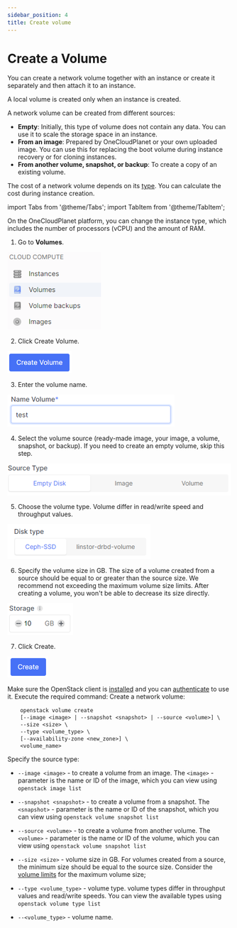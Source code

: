 ```yaml
---
sidebar_position: 4
title: Create volume
---
```


# Create a Volume

You can create a network volume together with an instance or create it separately and then attach it to an instance.

A local volume is created only when an instance is created.

A network volume can be created from different sources:

- **Empty**: Initially, this type of volume does not contain any data. You can use it to scale the storage space in an instance.
- **From an image**: Prepared by OneCloudPlanet or your own uploaded image. You can use this for replacing the boot volume during instance recovery or for cloning instances.
- **From another volume, snapshot, or backup**: To create a copy of an existing volume.

The cost of a network volume depends on its [type](#). You can calculate the cost during instance creation.

import Tabs from '@theme/Tabs';
import TabItem from '@theme/TabItem';

<Tabs>
 <TabItem value="personal-area" label="Personal Area" default>

On the OneCloudPlanet platform, you can change the instance type, which includes the number of processors (vCPU) and the amount of RAM.

1. Go to **Volumes**.

![](../img/volumes/i-vol1.png)

2. Click Create Volume.

![](../img/volumes/i-vol2.png)

3. Enter the volume name.

![](../img/volumes/i-vol3.png)

4. Select the volume source (ready-made image, your image, a volume, snapshot, or backup). If you need to create an empty volume, skip this step.

![](../img/volumes/i-vol4.png)

5. Choose the volume type. Volume differ in read/write speed and throughput values.

![](../img/volumes/i-vol5.png)

6. Specify the volume size in GB. The size of a volume created from a source should be equal to or greater than the source size. We recommend not exceeding the maximum volume size limits. After creating a volume, you won't be able to decrease its size directly.

![](../img/volumes/i-vol6.png)

7. Click Create.

![](../img/volumes/i-vol7.png)

</TabItem>
<TabItem value="openstack" label="Openstack CLI">

Make sure the OpenStack client is [installed](#) and you can [authenticate](#) to use it.
Execute the required command:
Create a network volume:

```
    openstack volume create
    [--image <image> | --snapshot <snapshot> | --source <volume>] \
    --size <size> \
    --type <volume_type> \
    [--availability-zone <new_zone>] \
    <volume_name>
```

Specify the source type:

- `--image <image>` - to create a volume from an image. The `<image>` - parameter is the name or ID of the image, which you can view using `openstack image list`
- `--snapshot <snapshot>` - to create a volume from a snapshot. The `<snapshot>` - parameter is the name or ID of the snapshot, which you can view using `openstack volume snapshot list`
- `--source <volume>` - to create a volume from another volume. The `<volume>` - parameter is the name or ID of the volume, which you can view using `openstack volume snapshot list`

- `--size <size>` - volume size in GB. For volumes created from a source, the minimum size should be equal to the source size. Consider the [volume limits](/control-panel/cloud-platform/volumes/volume-type#limits) for the maximum volume size;
- `--type <volume_type>` - volume type. volume types differ in throughput values and read/write speeds. You can view the available types using `openstack volume type list`
- `--<volume_type>` - volume name.

</TabItem> 
</Tabs>